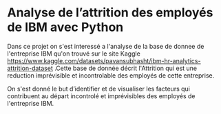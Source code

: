# Analyse de l’attrition des employés de IBM avec Python


Dans ce projet on s'est interessé a l'analyse de la base de donnee de l'entreprise  IBM qu'on trouvé sur le site Kaggle https://www.kaggle.com/datasets/pavansubhasht/ibm-hr-analytics-attrition-dataset .Cette base de donnée décrit l'Attrition qui est une reduction imprévisible et incontrolable des employés de cette entreprise.

On s'est donné le but  d’identifier et de visualiser les
facteurs qui contribuent au départ incontrolé et imprévisibles des employés de l'entreprise IBM.
